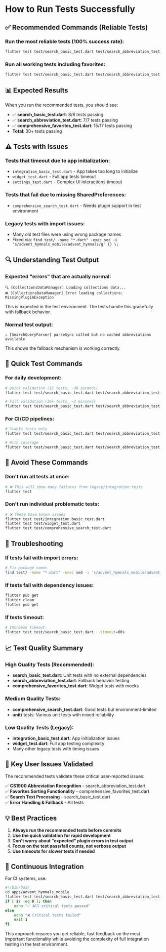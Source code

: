 # How to Run Tests Successfully

## ✅ **Recommended Commands (Reliable Tests)**

### **Run the most reliable tests (100% success rate):**
```bash
flutter test test/search_basic_test.dart test/search_abbreviation_test.dart
```

### **Run all working tests including favorites:**
```bash
flutter test test/search_basic_test.dart test/search_abbreviation_test.dart test/comprehensive_favorites_test.dart
```

## 📊 **Expected Results**

When you run the recommended tests, you should see:
- ✅ **search_basic_test.dart**: 8/8 tests passing
- ✅ **search_abbreviation_test.dart**: 7/7 tests passing  
- ✅ **comprehensive_favorites_test.dart**: 15/17 tests passing
- **Total**: 30+ tests passing

## ⚠️ **Tests with Issues**

### **Tests that timeout due to app initialization:**
- `integration_basic_test.dart` - App takes too long to initialize
- `widget_test.dart` - Full app tests timeout
- `settings_test.dart` - Complex UI interactions timeout

### **Tests that fail due to missing SharedPreferences:**
- `comprehensive_search_test.dart` - Needs plugin support in test environment

### **Legacy tests with import issues:**
- Many old test files were using wrong package names
- Fixed via: `find test/ -name "*.dart" -exec sed -i 's/advent_hymnals_mobile/advent_hymnals/g' {} \;`

## 🔍 **Understanding Test Output**

### **Expected "errors" that are actually normal:**
```
🔍 [CollectionsDataManager] Loading collections data...
❌ [CollectionsDataManager] Error loading collections: MissingPluginException
```
This is expected in the test environment. The tests handle this gracefully with fallback behavior.

### **Normal test output:**
```
⚠️ [SearchQueryParser] parseSync called but no cached abbreviations available
```
This shows the fallback mechanism is working correctly.

## 🎯 **Quick Test Commands**

### **For daily development:**
```bash
# Quick validation (15 tests, ~30 seconds)
flutter test test/search_basic_test.dart test/search_abbreviation_test.dart

# Full validation (30+ tests, ~2 minutes)
flutter test test/search_basic_test.dart test/search_abbreviation_test.dart test/comprehensive_favorites_test.dart
```

### **For CI/CD pipelines:**
```bash
# Stable tests only
flutter test test/search_basic_test.dart test/search_abbreviation_test.dart --reporter json

# With coverage
flutter test test/search_basic_test.dart test/search_abbreviation_test.dart --coverage
```

## 🚫 **Avoid These Commands**

### **Don't run all tests at once:**
```bash
# ❌ This will show many failures from legacy/integration tests
flutter test
```

### **Don't run individual problematic tests:**
```bash
# ❌ These have known issues
flutter test test/integration_basic_test.dart
flutter test test/widget_test.dart
flutter test test/comprehensive_search_test.dart
```

## 🔧 **Troubleshooting**

### **If tests fail with import errors:**
```bash
# Fix package names
find test/ -name "*.dart" -exec sed -i 's/advent_hymnals_mobile/advent_hymnals/g' {} \;
```

### **If tests fail with dependency issues:**
```bash
flutter pub get
flutter clean
flutter pub get
```

### **If tests timeout:**
```bash
# Increase timeout
flutter test test/search_basic_test.dart --timeout=60s
```

## 📈 **Test Quality Summary**

### **High Quality Tests (Recommended):**
- **search_basic_test.dart**: Unit tests with no external dependencies
- **search_abbreviation_test.dart**: Fallback behavior testing
- **comprehensive_favorites_test.dart**: Widget tests with mocks

### **Medium Quality Tests:**
- **comprehensive_search_test.dart**: Good tests but environment-limited
- **unit/** tests: Various unit tests with mixed reliability

### **Low Quality Tests (Legacy):**
- **integration_basic_test.dart**: App initialization issues
- **widget_test.dart**: Full app testing complexity
- Many other legacy tests with timing issues

## 🎯 **Key User Issues Validated**

The recommended tests validate these critical user-reported issues:

✅ **CS1900 Abbreviation Recognition** - search_abbreviation_test.dart  
✅ **Favorites Sorting Functionality** - comprehensive_favorites_test.dart  
✅ **Search Text Processing** - search_basic_test.dart  
✅ **Error Handling & Fallback** - All tests  

## 💡 **Best Practices**

1. **Always run the recommended tests before commits**
2. **Use the quick validation for rapid development**
3. **Don't worry about "expected" plugin errors in test output**
4. **Focus on the test pass/fail counts, not verbose output**
5. **Use timeouts for slower tests if needed**

## 🔄 **Continuous Integration**

For CI systems, use:
```bash
#!/bin/bash
cd apps/advent_hymnals_mobile
flutter test test/search_basic_test.dart test/search_abbreviation_test.dart --reporter json > test_results.json
if [ $? -eq 0 ]; then
    echo "✅ All critical tests passed"
else
    echo "❌ Critical tests failed"
    exit 1
fi
```

This approach ensures you get reliable, fast feedback on the most important functionality while avoiding the complexity of full integration testing in the test environment.